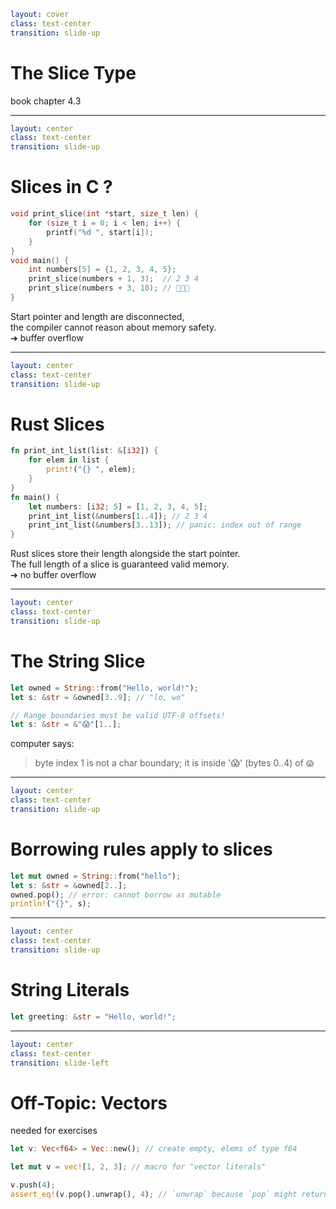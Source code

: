 ```yaml
layout: cover
class: text-center
transition: slide-up
```

# The Slice Type

book chapter 4.3

---

```yaml
layout: center
class: text-center
transition: slide-up
```

# Slices in C ?

```c
void print_slice(int *start, size_t len) {
    for (size_t i = 0; i < len; i++) {
        printf("%d ", start[i]);
    }
}
void main() {
    int numbers[5] = {1, 2, 3, 4, 5};
    print_slice(numbers + 1, 3);  // 2 3 4
    print_slice(numbers + 3, 10); // 👻👻👻
}
```

Start pointer and length are disconnected,\
the compiler cannot reason about memory safety.\
➔ buffer overflow

---

```yaml
layout: center
class: text-center
transition: slide-up
```

# Rust Slices

```rust
fn print_int_list(list: &[i32]) {
    for elem in list {
        print!("{} ", elem);
    }
}
fn main() {
    let numbers: [i32; 5] = [1, 2, 3, 4, 5];
    print_int_list(&numbers[1..4]); // 2 3 4
    print_int_list(&numbers[3..13]); // panic: index out of range
}
```

Rust slices store their length alongside the start pointer.\
The full length of a slice is guaranteed valid memory.\
➔ no buffer overflow

<div
    style="background-color: red"
    class="h-0.5 absolute top-43 left-110 w-12"
></div>
<div
    style="background-color: red"
    class="h-0.5 absolute top-83 left-99 w-31"
></div>

---

```yaml
layout: center
class: text-center
transition: slide-up
```

# The String Slice

```rust
let owned = String::from("Hello, world!");
let s: &str = &owned[3..9]; // "lo, wo"

// Range boundaries must be valid UTF-8 offsets!
let s: &str = &"😱"[1..];
```

computer says:

> byte index 1 is not a char boundary; it is inside '😱' (bytes 0..4) of `😱`

---

```yaml
layout: center
class: text-center
transition: slide-up
```

# Borrowing rules apply to slices

```rust
let mut owned = String::from("hello");
let s: &str = &owned[2..];
owned.pop(); // error: cannot borrow as mutable
println!("{}", s);
```

---

```yaml
layout: center
class: text-center
transition: slide-up
```

# String Literals

```rust
let greeting: &str = "Hello, world!";
```

---

```yaml
layout: center
class: text-center
transition: slide-left
```

# Off-Topic: Vectors

needed for exercises

```rust {1|3|5-6|all}
let v: Vec<f64> = Vec::new(); // create empty, elems of type f64

let mut v = vec![1, 2, 3]; // macro for "vector literals"

v.push(4);
assert_eq!(v.pop().unwrap(), 4); // `unwrap` because `pop` might return "nothing"
```
